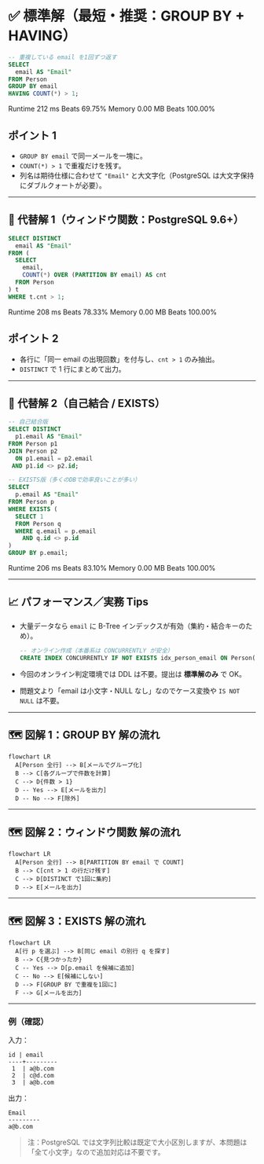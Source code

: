 # ✅ 標準解（最短・推奨：GROUP BY + HAVING）

```sql
-- 重複している email を1回ずつ返す
SELECT
  email AS "Email"
FROM Person
GROUP BY email
HAVING COUNT(*) > 1;
```

Runtime
212
ms
Beats
69.75%
Memory
0.00
MB
Beats
100.00%

## **ポイント 1**

- `GROUP BY email` で同一メールを一塊に。
- `COUNT(*) > 1` で重複だけを残す。
- 列名は期待仕様に合わせて `"Email"` と大文字化（PostgreSQL は大文字保持にダブルクォートが必要）。

---

## 🧠 代替解 1（ウィンドウ関数：PostgreSQL 9.6+）

```sql
SELECT DISTINCT
  email AS "Email"
FROM (
  SELECT
    email,
    COUNT(*) OVER (PARTITION BY email) AS cnt
  FROM Person
) t
WHERE t.cnt > 1;
```

Runtime
208
ms
Beats
78.33%
Memory
0.00
MB
Beats
100.00%

## **ポイント 2**

- 各行に「同一 email の出現回数」を付与し、`cnt > 1` のみ抽出。
- `DISTINCT` で 1 行にまとめて出力。

---

## 🧪 代替解 2（自己結合 / EXISTS）

```sql
-- 自己結合版
SELECT DISTINCT
  p1.email AS "Email"
FROM Person p1
JOIN Person p2
  ON p1.email = p2.email
 AND p1.id <> p2.id;

-- EXISTS版（多くのDBで効率良いことが多い）
SELECT
  p.email AS "Email"
FROM Person p
WHERE EXISTS (
  SELECT 1
  FROM Person q
  WHERE q.email = p.email
    AND q.id <> p.id
)
GROUP BY p.email;
```

Runtime
206
ms
Beats
83.10%
Memory
0.00
MB
Beats
100.00%

---

## 📈 パフォーマンス／実務 Tips

- 大量データなら `email` に B-Tree インデックスが有効（集約・結合キーのため）。

  ```sql
  -- オンライン作成（本番系は CONCURRENTLY が安全）
  CREATE INDEX CONCURRENTLY IF NOT EXISTS idx_person_email ON Person(email);
  ```

- 今回のオンライン判定環境では DDL は不要。提出は **標準解のみ** で OK。
- 問題文より「email は小文字・NULL なし」なのでケース変換や `IS NOT NULL` は不要。

---

## 🗺️ 図解 1：GROUP BY 解の流れ

```mermaid
flowchart LR
  A[Person 全行] --> B[メールでグループ化]
  B --> C[各グループで件数を計算]
  C --> D{件数 > 1}
  D -- Yes --> E[メールを出力]
  D -- No --> F[除外]
```

---

## 🗺️ 図解 2：ウィンドウ関数 解の流れ

```mermaid
flowchart LR
  A[Person 全行] --> B[PARTITION BY email で COUNT]
  B --> C[cnt > 1 の行だけ残す]
  C --> D[DISTINCT で1回に集約]
  D --> E[メールを出力]
```

---

## 🗺️ 図解 3：EXISTS 解の流れ

```mermaid
flowchart LR
  A[行 p を選ぶ] --> B[同じ email の別行 q を探す]
  B --> C{見つかったか}
  C -- Yes --> D[p.email を候補に追加]
  C -- No --> E[候補にしない]
  D --> F[GROUP BY で重複を1回に]
  F --> G[メールを出力]
```

---

### 例（確認）

入力：

```text
id | email
----+---------
 1  | a@b.com
 2  | c@d.com
 3  | a@b.com
```

出力：

```text
Email
---------
a@b.com
```

> 注：PostgreSQL では文字列比較は既定で大小区別しますが、本問題は「全て小文字」なので追加対応は不要です。
